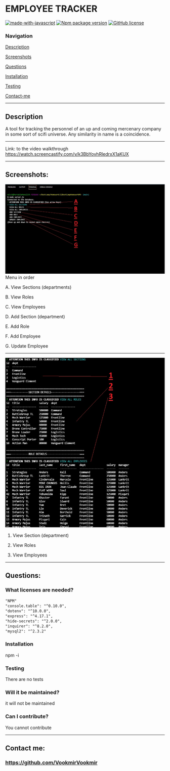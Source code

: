 #  **EMPLOYEE TRACKER** 


[![made-with-javascript](https://img.shields.io/badge/Made%20with-JavaScript-1f425f.svg)](https://www.javascript.com)  [![Npm package version](https://badgen.net/npm/v/express)](https://npmjs.com/package/express)  [![GitHub license](https://img.shields.io/github/license/Naereen/StrapDown.js.svg)](https://github.com/Naereen/StrapDown.js/blob/master/LICENSE)

### **Navigation**

[Description](#description)

[Screenshots](#screenshots)

[Questions](#questions)

[Installation](#installation)

[Testing](#testing)

[Contact-me](#contact-me)



-------

## **Description** 
A tool for tracking the personnel of an up and coming mercenary company in some sort of scifi universe. Any similarity in name is a coincidence.  

--------

Link: to the video walkthrough
https://watch.screencastify.com/v/k3BbYovhRledrxX1aKUX

---------

## **Screenshots:**

![Screenshot 1 Menu](pictures/12menu.jpg)
Menu in order

A. View Sections (departments)

B. View Roles

C. View Employees

D. Add Section (department)

E. Add Role

F. Add Employee

G. Update Employee


---------------

![Screenshot 2 Examples](pictures/12example.jpg)
1. View Section (department)

2. View Roles

3. View Employees

-------

## **Questions:**

### **What licenses are needed?**
    "NPM"   
    "console.table": "^0.10.0",
    "dotenv": "^10.0.0",
    "express": "^4.17.1",
    "hide-secrets": "^2.0.0",
    "inquirer": "^8.2.0",
    "mysql2": "^2.3.2"


### **Installation**
npm -i


### **Testing** 
There are no tests

### **Will it be maintained?** 
it will not be maintained

### **Can I contribute?** 
You cannot contribute



--------

## **Contact me:**
### https://github.com/VookmirVookmir

